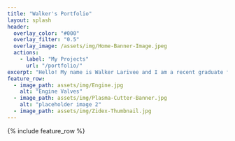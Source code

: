 ```yaml
---
title: "Walker's Portfolio"
layout: splash
header:
  overlay_color: "#000"
  overlay_filter: "0.5"
  overlay_image: /assets/img/Home-Banner-Image.jpeg
  actions:
    - label: "My Projects"
      url: "/portfolio/"
excerpt: "Hello! My name is Walker Larivee and I am a recent graduate from Vanderbilt University, where I earned my degree in Computer and Electrical Engineering. I have a passion for innovation and enjoy making ideas into reality through digital fabrication and programming."
feature_row:
  - image_path: assets/img/Engine.jpg
    alt: "Engine Valves"
  - image_path: assets/img/Plasma-Cutter-Banner.jpg
    alt: "placeholder image 2"
  - image_path: assets/img/Zidex-Thumbnail.jpg
---
```


{% include feature_row %}

